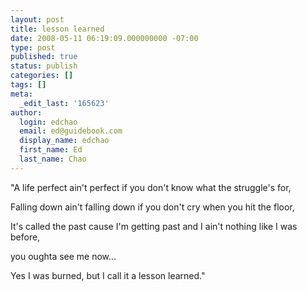 ```yaml
---
layout: post
title: lesson learned
date: 2008-05-11 06:19:09.000000000 -07:00
type: post
published: true
status: publish
categories: []
tags: []
meta:
  _edit_last: '165623'
author:
  login: edchao
  email: ed@guidebook.com
  display_name: edchao
  first_name: Ed
  last_name: Chao
---
```

<p>"A life perfect ain't perfect if you don't know what the struggle's for,</p>
<p>Falling down ain't falling down if you don't cry when you hit the floor,</p>
<p>It's called the past cause I'm getting past and I ain't nothing like I was before,</p>
<p>you oughta see me now...</p>
<p>Yes I was burned, but I call it a lesson learned."</p>
